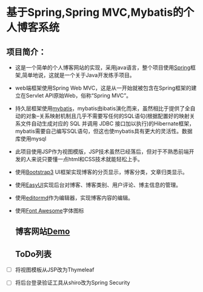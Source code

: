 # 基于Spring,Spring MVC,Mybatis的个人博客系统

## 项目简介：

- 这是一个简单的个人博客网站的实现，采用java语言，整个项目使用[Spring](https://spring.io/)框架,简单地说，这就是一个关于Java开发练手项目。
- web端框架使用Spring Web MVC，这是从一开始就被包含在Spring框架的建立在Servlet API原始Web，俗称“Spring MVC”。
- 持久层框架使用[mybatis](http://blog.mybatis.org/)，mybatis由ibatis演化而来，虽然相比于提供了全自动的对象–关系映射机制且几乎不需要写任何的SQL语句(根据配置好的映射关系文件自动生成对应的 SQL 并调用 JDBC
  接口加以执行)的Hibernate框架，mybatis需要自己编写SQL语句，但这也使mybatis具有更大的灵活性。数据库使用mysql
- 此项目使用JSP作为视图模版，JSP技术虽然已经落后，但对于不熟悉前端开发的人来说只要懂一点html和CSS技术就能轻松上手。
- 使用[Bootstrap3](https://www.jeasyui.com/) UI框架实现博客的分页显示，博客分类，文章归类显示。
- 使用[EasyUI](https://www.jeasyui.com/)实现后台对博客、博客类别、用户评论、博主信息的管理。
- 使用[editormd](https://pandao.github.io/editor.md/)作为编辑器，实现博客内容的编辑。
- 使用[Font Awesome](https://fontawesome.com)字体图标
  
  ## 博客网站[Demo](http://zhihengjiang.com)
  
  ## ToDo列表
- [ ] 将视图模板从JSP改为Thymeleaf
- [ ] 将后台登录验证工具从shiro改为Spring Security

